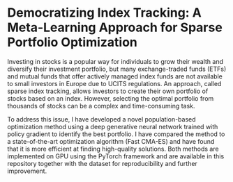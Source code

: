 # Democratizing Index Tracking: A Meta-Learning Approach for Sparse Portfolio Optimization 

Investing in stocks is a popular way for individuals to grow their wealth and diversify their investment portfolio, but many exchange-traded funds (ETFs) and mutual funds that offer actively managed index funds are not available to small investors in Europe due to UCITS regulations. An approach, called sparse index tracking, allows investors to create their own portfolio of stocks based on an index. However, selecting the optimal portfolio from thousands of stocks can be a complex and time-consuming task.

To address this issue, I have developed a novel population-based optimization method using a deep generative neural network trained with policy gradient to identify the best portfolio. I have compared the method to a state-of-the-art optimization algorithm (Fast CMA-ES) and have found that it is more efficient at finding high-quality solutions. Both methods are implemented on GPU using the PyTorch framework and are available in this repository together with the dataset for reproducibility and further improvement.

